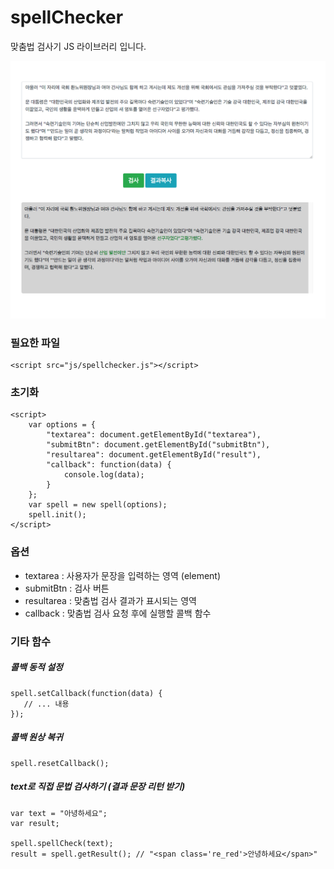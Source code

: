 # spellChecker
맞춤법 검사기 JS 라이브러리 입니다.

![](./img/index.jpg)

### 필요한 파일
```
<script src="js/spellchecker.js"></script>
```

### 초기화
```
<script>
    var options = {
        "textarea": document.getElementById("textarea"),
        "submitBtn": document.getElementById("submitBtn"),
        "resultarea": document.getElementById("result"),
        "callback": function(data) {
            console.log(data);
        }
    };
    var spell = new spell(options);
    spell.init();
</script>
```

### 옵션
- textarea : 사용자가 문장을 입력하는 영역 (element)
- submitBtn : 검사 버튼
- resultarea : 맞춤법 검사 결과가 표시되는 영역
- callback : 맞춤법 검사 요청 후에 실행할 콜백 함수


### 기타 함수

##### 콜백 동적 설정
```
spell.setCallback(function(data) {
   // ... 내용
});
```

##### 콜백 원상 복귀
```
spell.resetCallback();
```

##### text로 직접 문법 검사하기 (결과 문장 리턴 받기)
```
var text = "아녕하세요";
var result;

spell.spellCheck(text);
result = spell.getResult(); // "<span class='re_red'>안녕하세요</span>"
```
